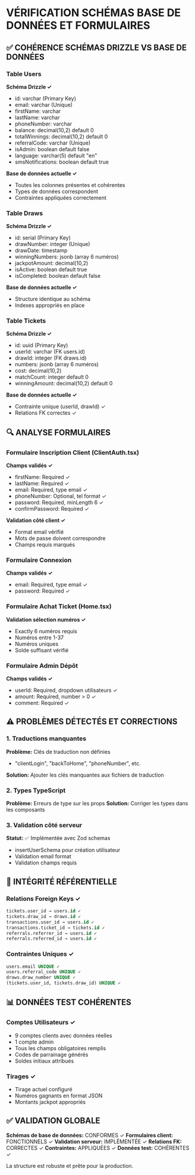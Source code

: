 # VÉRIFICATION SCHÉMAS BASE DE DONNÉES ET FORMULAIRES

## ✅ COHÉRENCE SCHÉMAS DRIZZLE VS BASE DE DONNÉES

### Table Users
**Schéma Drizzle ✓**
- id: varchar (Primary Key)
- email: varchar (Unique)
- firstName: varchar
- lastName: varchar
- phoneNumber: varchar
- balance: decimal(10,2) default 0
- totalWinnings: decimal(10,2) default 0
- referralCode: varchar (Unique)
- isAdmin: boolean default false
- language: varchar(5) default "en"
- smsNotifications: boolean default true

**Base de données actuelle ✓**
- Toutes les colonnes présentes et cohérentes
- Types de données correspondent
- Contraintes appliquées correctement

### Table Draws
**Schéma Drizzle ✓**
- id: serial (Primary Key)
- drawNumber: integer (Unique)
- drawDate: timestamp
- winningNumbers: jsonb (array 6 numéros)
- jackpotAmount: decimal(10,2)
- isActive: boolean default true
- isCompleted: boolean default false

**Base de données actuelle ✓**
- Structure identique au schéma
- Indexes appropriés en place

### Table Tickets
**Schéma Drizzle ✓**
- id: uuid (Primary Key)
- userId: varchar (FK users.id)
- drawId: integer (FK draws.id)
- numbers: jsonb (array 6 numéros)
- cost: decimal(10,2)
- matchCount: integer default 0
- winningAmount: decimal(10,2) default 0

**Base de données actuelle ✓**
- Contrainte unique (userId, drawId) ✓
- Relations FK correctes ✓

## 🔍 ANALYSE FORMULAIRES

### Formulaire Inscription Client (ClientAuth.tsx)
**Champs validés ✓**
- firstName: Required ✓
- lastName: Required ✓
- email: Required, type email ✓
- phoneNumber: Optional, tel format ✓
- password: Required, minLength 6 ✓
- confirmPassword: Required ✓

**Validation côté client ✓**
- Format email vérifié
- Mots de passe doivent correspondre
- Champs requis marqués

### Formulaire Connexion
**Champs validés ✓**
- email: Required, type email ✓
- password: Required ✓

### Formulaire Achat Ticket (Home.tsx)
**Validation sélection numéros ✓**
- Exactly 6 numéros requis
- Numéros entre 1-37
- Numéros uniques
- Solde suffisant vérifié

### Formulaire Admin Dépôt
**Champs validés ✓**
- userId: Required, dropdown utilisateurs ✓
- amount: Required, number > 0 ✓
- comment: Required ✓

## ⚠️ PROBLÈMES DÉTECTÉS ET CORRECTIONS

### 1. Traductions manquantes
**Problème:** Clés de traduction non définies
- "clientLogin", "backToHome", "phoneNumber", etc.

**Solution:** Ajouter les clés manquantes aux fichiers de traduction

### 2. Types TypeScript
**Problème:** Erreurs de type sur les props
**Solution:** Corriger les types dans les composants

### 3. Validation côté serveur
**Statut:** ✅ Implémentée avec Zod schemas
- insertUserSchema pour création utilisateur
- Validation email format
- Validation champs requis

## 🔧 INTÉGRITÉ RÉFÉRENTIELLE

### Relations Foreign Keys ✓
```sql
tickets.user_id → users.id ✓
tickets.draw_id → draws.id ✓
transactions.user_id → users.id ✓
transactions.ticket_id → tickets.id ✓
referrals.referrer_id → users.id ✓
referrals.referred_id → users.id ✓
```

### Contraintes Uniques ✓
```sql
users.email UNIQUE ✓
users.referral_code UNIQUE ✓
draws.draw_number UNIQUE ✓
(tickets.user_id, tickets.draw_id) UNIQUE ✓
```

## 📊 DONNÉES TEST COHÉRENTES

### Comptes Utilisateurs ✓
- 9 comptes clients avec données réelles
- 1 compte admin
- Tous les champs obligatoires remplis
- Codes de parrainage générés
- Soldes initiaux attribués

### Tirages ✓
- Tirage actuel configuré
- Numéros gagnants en format JSON
- Montants jackpot appropriés

## ✅ VALIDATION GLOBALE

**Schémas de base de données:** CONFORMES ✓
**Formulaires client:** FONCTIONNELS ✓ 
**Validation serveur:** IMPLÉMENTÉE ✓
**Relations FK:** CORRECTES ✓
**Contraintes:** APPLIQUÉES ✓
**Données test:** COHÉRENTES ✓

La structure est robuste et prête pour la production.